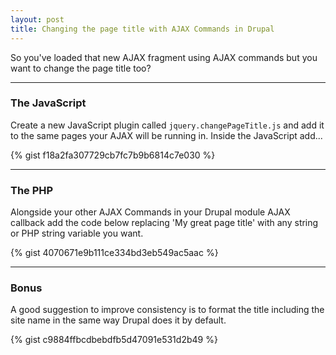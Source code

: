 ```yaml
---
layout: post
title: Changing the page title with AJAX Commands in Drupal
---
```


So you've loaded that new AJAX fragment using AJAX commands but you want to change the page title too?

--- 
### The JavaScript
Create a new JavaScript plugin called `jquery.changePageTitle.js` and add it to the same pages your AJAX will be running in. Inside the JavaScript add...

{% gist f18a2fa307729cb7fc7b9b6814c7e030 %}

--- 
### The PHP
Alongside your other AJAX Commands in your Drupal module AJAX callback add the code below replacing 'My great page title' with any string or PHP string variable you want.

{% gist 4070671e9b111ce334bd3eb549ac5aac %}

--- 
### Bonus
A good suggestion to improve consistency is to format the title including the site name in the same way Drupal does it by default.

{% gist c9884ffbcdbebdfb5d47091e531d2b49 %}